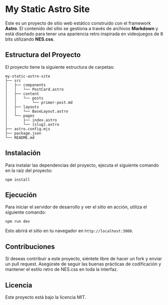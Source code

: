 # My Static Astro Site

Este es un proyecto de sitio web estático construido con el framework **Astro**. El contenido del sitio se gestiona a través de archivos **Markdown** y está diseñado para tener una apariencia retro inspirada en videojuegos de 8 bits utilizando **NES.css**.

## Estructura del Proyecto

El proyecto tiene la siguiente estructura de carpetas:

```
my-static-astro-site
├── src
│   ├── components
│   │   └── PostCard.astro
│   ├── content
│   │   └── posts
│   │       └── primer-post.md
│   ├── layouts
│   │   └── BaseLayout.astro
│   └── pages
│       ├── index.astro
│       └── [slug].astro
├── astro.config.mjs
├── package.json
└── README.md
```

## Instalación

Para instalar las dependencias del proyecto, ejecuta el siguiente comando en la raíz del proyecto:

```
npm install
```

## Ejecución

Para iniciar el servidor de desarrollo y ver el sitio en acción, utiliza el siguiente comando:

```
npm run dev
```

Esto abrirá el sitio en tu navegador en `http://localhost:3000`.

## Contribuciones

Si deseas contribuir a este proyecto, siéntete libre de hacer un fork y enviar un pull request. Asegúrate de seguir las buenas prácticas de codificación y mantener el estilo retro de NES.css en toda la interfaz.

## Licencia

Este proyecto está bajo la licencia MIT.